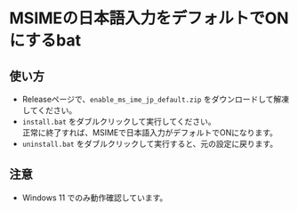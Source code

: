 # MSIMEの日本語入力をデフォルトでONにするbat

## 使い方

- Releaseページで、`enable_ms_ime_jp_default.zip` をダウンロードして解凍してください。
- `install.bat` をダブルクリックして実行してください。  
正常に終了すれば、MSIMEで日本語入力がデフォルトでONになります。
- `uninstall.bat` をダブルクリックして実行すると、元の設定に戻ります。

## 注意

- Windows 11 でのみ動作確認しています。

